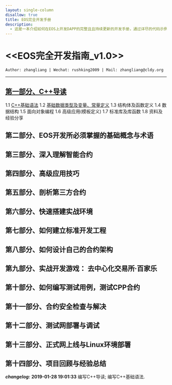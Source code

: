 ```yaml
---
layout: single-column
disallow: true
title: EOS完全开发手册
description:
  - 这是一本介绍如何在EOS上开发DAPP的完整且且持续更新的开发手册，通过详尽的代码示例帮你理解EOS的每一个知识点。HackDApp愿与你分享！
---
```


# <<EOS完全开发指南_v1.0>>

`Author: zhangliang | Wechat: rushking2009 | Mail: zhangliang@cldy.org`

----

## [第一部分、C++导读](/archives/eosdev_cplus_intro.html)

1.1 [C++基础语法](/archives/eosdev_cplus_basic.html)
1.2 [基础数据类型及变量、常量定义](/archives/eosdev_cplus_varible.html)
1.3 结构体及函数定义
1.4 数据结构
1.5 面向对象编程
1.6 高级应用(模板定义)
1.7 标准库及库函数
1.8 资料及经验分享

## 第二部分、EOS开发所必须掌握的基础概念与术语

## 第三部分、深入理解智能合约

## 第四部分、高级应用技巧

## 第五部分、剖析第三方合约

## 第六部分、快速搭建实战环境

## 第七部分、如何建立标准开发工程

## 第八部分、如何设计自己的合约架构

## 第九部分、实战开发游戏： 去中心化交易所·百家乐

## 第十部分、如何编写测试用例，测试CPP合约

## 第十一部分、合约安全检查与解决

## 第十二部分、测试网部署与调试

## 第十三部分、正式网上线与Linux环境部署

## 第十四部分、项目回顾与经验总结

***changelog:***
**2019-01-28 19:01:33** 编写C++导读; 编写C++基础语法.
